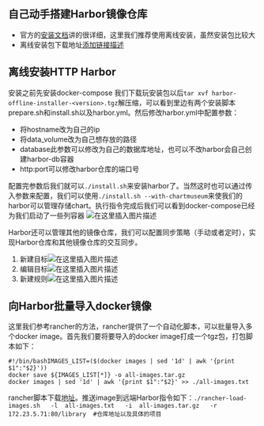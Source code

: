 ﻿## 自己动手搭建Harbor镜像仓库

 - 官方的[安装文档](https://github.com/goharbor/harbor/blob/master/docs/installation_guide.md)讲的很详细，这里我们推荐使用离线安装，虽然安装包比较大
 - 离线安装包下载地址[添加链接描述](https://storage.googleapis.com/harbor-releases/release-1.9.0/harbor-offline-installer-v1.9.1.tgz)
## 离线安装HTTP Harbor
安装之前先安装docker-compose
我们下载玩安装包以后`tar xvf harbor-offline-installer-<version>.tgz`解压缩，可以看到里边有两个安装脚本prepare.sh和install.sh以及harbor.yml。然后修改harbor.yml中配置参数：
 - 将hostname改为自己的ip
 - 将data_volume改为自己想存放的路径
 - database此参数可以修改为自己的数据库地址，也可以不改harbor会自己创建harbor-db容器
 - http:port可以修改harbor仓库的端口号

配置完参数后我们就可以`./install.sh`来安装harbor了。当然这时也可以通过传入参数来配置，我们可以使用`./install.sh --with-chartmuseum`来使我们的harbor可以管理存储chart。执行指令完成后我们可以看到docker-compose已经为我们启动了一些列容器
![在这里插入图片描述](https://img-blog.csdnimg.cn/20191024175314747.jpg?x-oss-process=image/watermark,type_ZmFuZ3poZW5naGVpdGk,shadow_10,text_aHR0cHM6Ly9ibG9nLmNzZG4ubmV0L0N1aV9DdWlfNjY2,size_16,color_FFFFFF,t_70)

Harbor还可以管理其他的镜像仓库，我们可以配置同步策略（手动或者定时），实现Harbor仓库和其他镜像仓库的交互同步。

 1. 新建目标![在这里插入图片描述](https://img-blog.csdnimg.cn/2019102418014919.png?x-oss-process=image/watermark,type_ZmFuZ3poZW5naGVpdGk,shadow_10,text_aHR0cHM6Ly9ibG9nLmNzZG4ubmV0L0N1aV9DdWlfNjY2,size_16,color_FFFFFF,t_70)
 2. 编辑目标![在这里插入图片描述](https://img-blog.csdnimg.cn/20191024180231806.png?x-oss-process=image/watermark,type_ZmFuZ3poZW5naGVpdGk,shadow_10,text_aHR0cHM6Ly9ibG9nLmNzZG4ubmV0L0N1aV9DdWlfNjY2,size_16,color_FFFFFF,t_70)
 3. 新建规则![在这里插入图片描述](https://img-blog.csdnimg.cn/20191024180304870.png?x-oss-process=image/watermark,type_ZmFuZ3poZW5naGVpdGk,shadow_10,text_aHR0cHM6Ly9ibG9nLmNzZG4ubmV0L0N1aV9DdWlfNjY2,size_16,color_FFFFFF,t_70)
## 向Harbor批量导入docker镜像
这里我们参考rancher的方法，rancher提供了一个自动化脚本，可以批量导入多个docker image。首先我们要将要导入的docker image打成一个tgz包，打包脚本如下：

```
#!/bin/bashIMAGES_LIST=($(docker images | sed '1d' | awk '{print $1":"$2}'))
docker save ${IMAGES_LIST[*]} -o all-images.tar.gz
docker images | sed '1d' | awk '{print $1":"$2}' >> ./all-images.txt
```
rancher脚本下载[地址](https://github.com/rancher/rancher/releases/download/v2.3.1/rancher-load-images.sh)。推送image到远端Harbor指令如下：`./rancher-load-images.sh   -l  all-images.txt   -i  all-images.tar.gz   -r  172.23.5.71:80/library  #仓库地址以及具体的项目`
